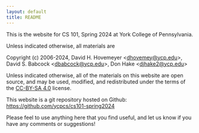 ```yaml
---
layout: default
title: README
---
```


This is the website for CS 101, Spring 2024 at York College of
Pennsylvania.

Unless indicated otherwise, all materials are

Copyright (c) 2006-2024, David H. Hovemeyer &lt;<dhovemey@ycp.edu>&gt;, David S. Babcock &lt;<dbabcock@ycp.edu>&gt;, Don Hake &lt;<djhake2@ycp.edu>&gt;

Unless indicated otherwise, all of the materials on this website are open source, and may be used, modified, and redistributed under the terms of the [CC-BY-SA 4.0](http://creativecommons.org/licenses/by-sa/4.0/) license.

This website is a git repository hosted on Github: <https://github.com/ycpcs/cs101-spring2024>

Please feel to use anything here that you find useful, and let us know if you have any comments or suggestions!
